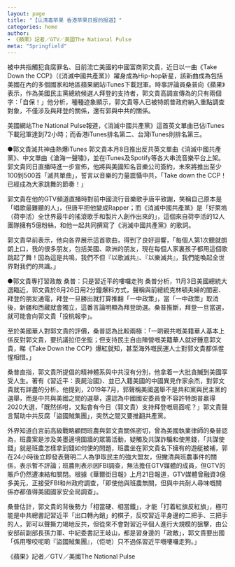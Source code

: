 ```yaml
---
layout: page
title: "【认清毒苹果 香港苹果日报的报道】"
categories: home
author:
- 《蘋果》記者／GTV／美國The National Pulse
meta: "Springfield"
---
```


被中共指觸犯貪腐罪名、目前流亡美國的中國富商郭文貴，近日以一曲《Take Down the CCP》（《消滅中國共產黨》）躍身成為Hip-hop新星，該新曲成為包括美國在內的多個國家和地區蘋果網站iTunes下載冠軍。時事評論員桑普向《蘋果》表示，作為美國民主黨總統候選人拜登的支持者，郭文貴高調宣傳為的只有兩個字：「自保！」他分析，種種迹象顯示，郭文貴等人已被特朗普政府納入重點調查對象，不僅涉及與拜登的關係，還有郭與中共的關係。

美國網站The National Pulse報道，《消滅中國共產黨》這首英文單曲已佔iTunes下載冠軍達到72小時；而香港iTunes排名第二、台灣iTunes則排名第三。

●郭文貴滅共神曲熱爆iTunes
郭文貴本月8日推出反共英文單曲《消滅中國共產黨》、中文單曲《滄海一聲嘯》，並在iTunes及Spotify等各大串流音樂平台上架。郭文貴同日直播時進一步宣佈，他將與美國知名音樂公司簽約，未來將推出至少100到500首「滅共單曲」，誓言以音樂的力量震懾中共，「Take down the CCP！已經成為大家跳舞的節奏！」

郭文貴在他的GTV頻道直播時對前中國流行音樂歌手唐平致謝，笑稱自己原本是「唱歌最難聽的人」，但唐平把他變成Rapper；而《消滅中國共產黨》是「好萊塢（荷李活）全世界最牛的搖滾歌手和製片人創作出來的」，這個來自荷李活的12人團隊擁有5億粉絲，和他一起共同撰寫了《消滅中國共產黨》的歌詞。

郭文貴早前表示，他向各界展示這首歌曲，得到了良好迴響，「每個人第1次聽就朗朗上口，我的很多朋友，包括美國、歐洲的朋友，現在每個人家裏孩子都用這個歌跳起了舞！因為這是共鳴，我們不但『以歌滅共』、『以樂滅共』，我們能喚起全世界對我們的共識。」

●郭文貴專打習政敵 桑普：只是習近平的嘍囉走狗
桑普分析，11月3日美國總統大選臨近，郭文貴於8月26日用2分鐘爆料方式，聲稱與前總統克林頓夫婦的閨密、拜登的朋友通電，拜登一旦勝出就打算推翻「一中政策」，當「一中政策」取消後，新疆和西藏就會獨立，這番言論明顯為拜登助選。桑普推斷，拜登一旦當選，就可能會向郭文貴「投桃報李」。

至於美國華人對郭文貴的評價，桑普認為比較兩極：「一啲親共嘅美籍華人基本上係反對郭文貴，要抗議拉佢坐監；但支持民主自由陣營嘅美籍華人就好鍾意郭文貴，睇《Take Down the CCP》爆紅就知，甚至海外嘅民運人士對郭文貴都係惺惺相惜。」

桑普直指，郭文貴所提倡的精神體系與中共沒有分別，他拿着一大批貪贓到美國享受人生。著有《習近平：喪屍治國》、並已入籍美國的中國異見作家余杰，對郭文貴就有詳盡的分析。他提到，2019年7月，郭聲稱美國選舉不是共和黨與民主黨的選舉，而是中共與美國之間的選舉，還認為中國國安委員會不容許特朗普贏得2020大選，「既然係咁，又點會有今日（郭文貴）支持拜登嘅局面呢？」郭文貴聲言幫助中共反腐「盜國賊集團」，突然之間又要推翻共產黨。

外界知道白宮前高級戰略顧問班農與郭文貴關係密切，曾為美國執業律師的桑普認為，班農案是涉及美墨邊境圍牆的眾籌活動，疑觸及共謀詐騙和使黑錢，「共謀使錢」就是班農怎樣拿到錢如何使的問題，班農坐在郭文貴名下擁有的遊艇被補，郭在24小時後立即發表聲明二人為爭取民主的強大盟友，但撇清與班農事件的關係，表示暫不評論；班農則表示因FBI調查，無法擔任GTV媒體的成員，但GTV的賬戶仍然遭凍結和關閉。根據《華爾街日報》上月21日報道，GTV媒體曾融資3億多美元，正接受FBI和州政府調查，「即使他與班農無關，但與中共耐人尋味嘅關係亦都值得美國國家安全局調查」。

桑普估計，郭文貴的背後勢力「相當硬、相當鐵」，才能「打着紅旗反紅旗」，極可能是中共總書記習近平「出口轉內銷」的棋子，反咬習近平身邊的二把手、三把手的人，郭可以聲撕力竭地反共，但從來不會對習近平個人進行大規模的狙擊，由公安部前副部長孫力軍、中紀委書記王岐山，都是習身邊的「政敵」，郭文貴要出國「係用嚟咬呢啲『盜國賊集團』，（佢哋）只不過係習近平嘅嘍囉走狗。」

《蘋果》記者／GTV／美國The National Pulse
